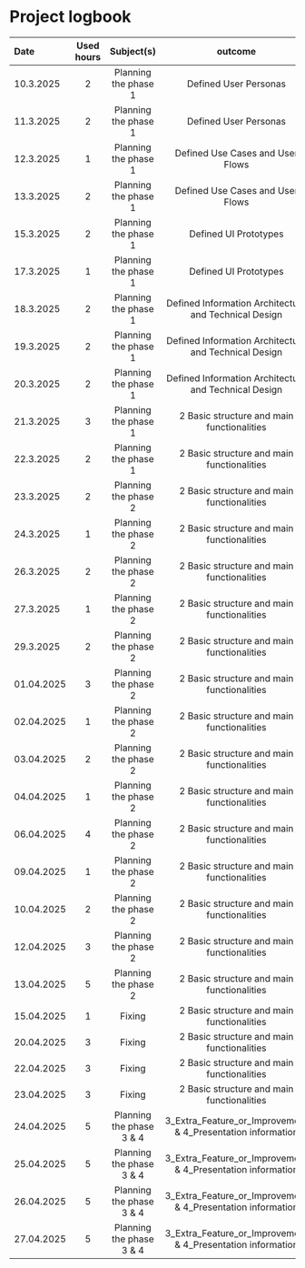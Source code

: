 # Project logbook

| Date  | Used hours | Subject(s) |  outcome |
| :---  |     :---:      |     :---:      |     :---:      |
| 10.3.2025 | 2 | Planning the phase 1  | Defined User Personas  |
| 11.3.2025 | 2 | Planning the phase 1  | Defined User Personas  |
| 12.3.2025 | 1 | Planning the phase 1  | Defined Use Cases and User Flows  |
| 13.3.2025 | 2 | Planning the phase 1  | Defined Use Cases and User Flows  |
| 15.3.2025 | 2 | Planning the phase 1  | Defined UI Prototypes |
| 17.3.2025 | 1 | Planning the phase 1  | Defined UI Prototypes |
| 18.3.2025 | 2 | Planning the phase 1  | Defined Information Architecture and Technical Design  |
| 19.3.2025 | 2 | Planning the phase 1  | Defined Information Architecture and Technical Design  |
| 20.3.2025 | 2 | Planning the phase 1  | Defined Information Architecture and Technical Design  |
| 21.3.2025 | 3 | Planning the phase 1  | 2 Basic structure and main functionalities  |
| 22.3.2025 | 2 | Planning the phase 1  | 2 Basic structure and main functionalities  |
| 23.3.2025 | 2 | Planning the phase 2  | 2 Basic structure and main functionalities  |
| 24.3.2025 | 1 | Planning the phase 2  | 2 Basic structure and main functionalities  |
| 26.3.2025 | 2 | Planning the phase 2  | 2 Basic structure and main functionalities  |
| 27.3.2025 | 1 | Planning the phase 2  | 2 Basic structure and main functionalities  |
| 29.3.2025 | 2 | Planning the phase 2  | 2 Basic structure and main functionalities  |
| 01.04.2025 | 3 | Planning the phase 2  | 2 Basic structure and main functionalities  |
| 02.04.2025 | 1 | Planning the phase 2  | 2 Basic structure and main functionalities  |
| 03.04.2025 | 2 | Planning the phase 2  | 2 Basic structure and main functionalities  |
| 04.04.2025 | 1 | Planning the phase 2  | 2 Basic structure and main functionalities  |
| 06.04.2025 | 4 | Planning the phase 2  | 2 Basic structure and main functionalities  |
| 09.04.2025 | 1 | Planning the phase 2  | 2 Basic structure and main functionalities  |
| 10.04.2025 | 2 | Planning the phase 2  | 2 Basic structure and main functionalities  |
| 12.04.2025 | 3 | Planning the phase 2  | 2 Basic structure and main functionalities  |
| 13.04.2025 | 5 | Planning the phase 2  | 2 Basic structure and main functionalities  |
| 15.04.2025 | 1 | Fixing  | 2 Basic structure and main functionalities  |
| 20.04.2025 | 3 | Fixing  | 2 Basic structure and main functionalities  |
| 22.04.2025 | 3 | Fixing  | 2 Basic structure and main functionalities  |
| 23.04.2025 | 3 | Fixing  | 2 Basic structure and main functionalities  |
| 24.04.2025 | 5 | Planning the phase 3 & 4  | 3_Extra_Feature_or_Improvement & 4_Presentation information  |
| 25.04.2025 | 5 | Planning the phase 3 & 4   | 3_Extra_Feature_or_Improvement & 4_Presentation information  |
| 26.04.2025 | 5 | Planning the phase 3 & 4  | 3_Extra_Feature_or_Improvement & 4_Presentation information  |
| 27.04.2025 | 5 | Planning the phase 3 & 4  | 3_Extra_Feature_or_Improvement & 4_Presentation information  |
